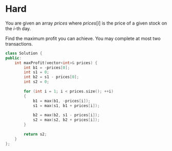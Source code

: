 # Hard

You are given an array $prices$ where $prices[i]$ is the price of a given stock on the $i$-th day.

Find the maximum profit you can achieve. You may complete at most two transactions.

```cpp
class Solution {
public:
    int maxProfit(vector<int>& prices) {
        int b1 = -prices[0];
        int s1 = 0;
        int b2 = s1 - prices[0];
        int s2 = 0;
        
        for (int i = 1; i < prices.size(); ++i)
        {
            b1 = max(b1, -prices[i]);
            s1 = max(s1, b1 + prices[i]);
            
            b2 = max(b2, s1 - prices[i]);
            s2 = max(s2, b2 + prices[i]);
        }
        
        return s2;
    }
};
```
